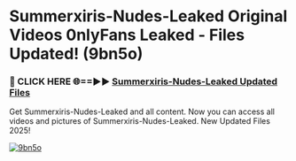 # Summerxiris-Nudes-Leaked Original Videos 0nlyFans Leaked - Files Updated! (9bn5o)

<h3>🔴 CLICK HERE 🌐==►► <a href="https://tinyurl.com/4mcuefdz" rel="nofollow">Summerxiris-Nudes-Leaked Updated Files</a></h3>

Get Summerxiris-Nudes-Leaked and all content. Now you can access all videos and pictures of Summerxiris-Nudes-Leaked. New Updated Files 2025!

[![9bn5o](https://i.imgur.com/StAQSOY.gif)](https://tinyurl.com/4mcuefdz)
